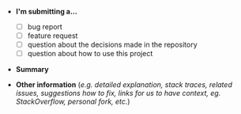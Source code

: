 - **I'm submitting a...**

  - [ ] bug report
  - [ ] feature request
  - [ ] question about the decisions made in the repository
  - [ ] question about how to use this project

- **Summary**

- **Other information** (_e.g. detailed explanation, stack traces, related issues, suggestions how to fix, links for us to have context, eg. StackOverflow, personal fork, etc._)
